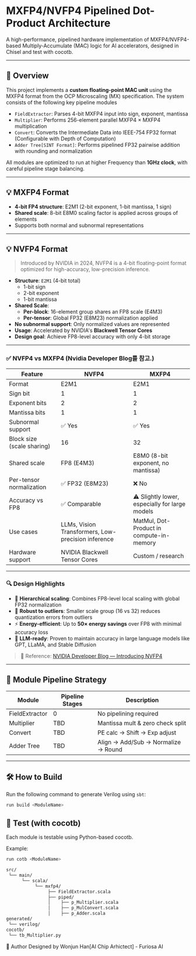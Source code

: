 # MXFP4/NVFP4 Pipelined Dot-Product Architecture

A high-performance, pipelined hardware implementation of MXFP4/NVFP4-based Multiply-Accumulate (MAC) logic for AI accelerators, designed in Chisel and test with cocotb.

---

## 📌 Overview

This project implements a **custom floating-point MAC unit** using the MXFP4 format from the OCP Microscaling (MX) specification. The system consists of the following key pipeline modules

- `FieldExtractor`: Parses 4-bit MXFP4 input into sign, exponent, mantissa
- `Multiplier`: Performs 256-element parallel MXFP4 × MXFP4 multiplication
- `Convert`: Converts the Intermediate Data into IEEE-754 FP32 format (Configurable with Depth of Computation)
- `Adder Tree[SINT Format]`: Performs pipelined FP32 pairwise addition with rounding and normalization

All modules are optimized to run at higher Frequency than **1GHz clock**, with careful pipeline stage balancing.

---

## 💡 MXFP4 Format

- **4-bit FP4 structure**: E2M1 (2-bit exponent, 1-bit mantissa, 1 sign)
- **Shared scale**: 8-bit E8M0 scaling factor is applied across groups of elements
- Supports both normal and subnormal representations

---

## 💡 NVFP4 Format

> Introduced by NVIDIA in 2024, NVFP4 is a 4-bit floating-point format optimized for high-accuracy, low-precision inference.

- **Structure**: `E2M1` (4-bit total)
  - 1-bit sign
  - 2-bit exponent
  - 1-bit mantissa
- **Shared Scale**:
  - **Per-block**: 16-element group shares an FP8 scale (E4M3)
  - **Per-tensor**: Global FP32 (E8M23) normalization applied
- **No subnormal support**: Only normalized values are represented
- **Usage**: Accelerated by NVIDIA's **Blackwell Tensor Cores**
- **Design goal**: Achieve FP8-level accuracy with only 4-bit storage

---

### ✅ NVFP4 vs MXFP4 (Nvidia Developer Blog를 참고.)

| Feature                   | **NVFP4**                                   | **MXFP4**                                |
|---------------------------|----------------------------------------------|-------------------------------------------|
| Format                    | E2M1                                         | E2M1                                      |
| Sign bit                  | 1                                            | 1                                         |
| Exponent bits             | 2                                            | 2                                         |
| Mantissa bits             | 1                                            | 1                                         |
| Subnormal support         | ✅ Yes                                       | ✅ Yes                                    |
| Block size (scale sharing)| 16                                           | 32                                        |
| Shared scale              | FP8 (E4M3)                                   | E8M0 (8-bit exponent, no mantissa)        |
| Per-tensor normalization  | ✅ FP32 (E8M23)                               | ❌ No                                      |
| Accuracy vs FP8           | ✅ Comparable                                | ⚠️ Slightly lower, especially for large models |
| Use cases                 | LLMs, Vision Transformers, Low-precision inference | MatMul, Dot-Product in compute-in-memory |
| Hardware support          | NVIDIA Blackwell Tensor Cores                | Custom / research                          |

---

### 🔍 Design Highlights

- 🧮 **Hierarchical scaling**: Combines FP8-level local scaling with global FP32 normalization
- 🔬 **Robust to outliers**: Smaller scale group (16 vs 32) reduces quantization errors from outliers
- ⚡ **Energy-efficient**: Up to **50× energy savings** over FP8 with minimal accuracy loss
- 🧠 **LLM-ready**: Proven to maintain accuracy in large language models like GPT, LLaMA, and Stable Diffusion

> 📄 Reference: [NVIDIA Developer Blog — Introducing NVFP4](https://developer.nvidia.com/blog/introducing-nvfp4-for-efficient-and-accurate-low-precision-inference/)

---


## 🧩 Module Pipeline Strategy

| Module         | Pipeline Stages | Description                                    |
|----------------|------------------|------------------------------------------------|
| FieldExtractor | 0                | No pipelining required                         |
| Multiplier     | TBD              | Mantissa mult & zero check split               |
| Convert        | TBD              | PE calc → Shift → Exp adjust                   |
| Adder Tree     | TBD              | Align → Add/Sub → Normalize → Round            |

---

## 🛠️ How to Build

Run the following command to generate Verilog using `sbt`:

```bash
run build <ModuleName>
```
## 🧪 Test (with cocotb)
Each module is testable using Python-based cocotb. 

Example:
```bash
run cotb <ModuleName>
```

```bash
src/
 └── main/
      └── scala/
           └── mxfp4/
                ├── FieldExtractor.scala
                ├── piped/
                │    ├── p_Multiplier.scala
                │    ├── p_MulConvert.scala
                │    ├── p_Adder.scala
generated/
 └── verilog/
cocotb/
 └── tb_Multiplier.py
```
🧠 Author
Designed by Wonjun Han[AI Chip Arhictect] - Furiosa AI


